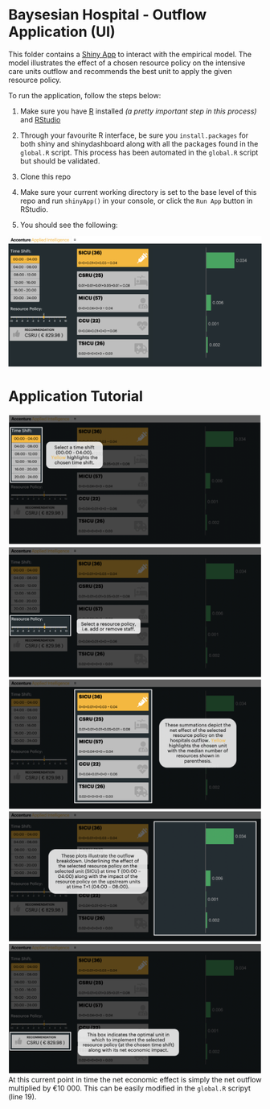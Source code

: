 # Baysesian Hospital - Outflow Application (UI)

This folder contains a [Shiny App](https://rstudio.github.io/shinydashboard/) to interact with the empirical model. The model illustrates the effect of a chosen resource policy on the intensive care units outflow and recommends the best unit to apply the given resource policy.

To run the application, follow the steps below:

1. Make sure you have [R](https://cran.r-project.org/doc/manuals/r-release/R-admin.html) installed *(a pretty important step in this process)* and [RStudio](https://www.rstudio.com/products/rstudio/download/)

2. Through your favourite R interface, be sure you `install.packages` for both shiny and shinydashboard along with all the packages found in the `global.R` script. This process has been automated in the `global.R` script but should be validated.

3. Clone this repo

4.  Make sure your current working directory is set to the base level of this repo and run `shinyApp()` in your console, or click the `Run App` button in RStudio.

5. You should see the following:

![rshiny-outflow](screenshots/ui.png)

# Application Tutorial  

![rshiny-detail_1](screenshots/detail_1.png)
![rshiny-detail_2](screenshots/detail_2.png)
![rshiny-detail_3](screenshots/detail_3.png)
![rshiny-detail_4](screenshots/detail_4.png)
![rshiny-detail_5](screenshots/detail_5.png)
At this current point in time the net economic effect is simply the net outflow multiplied by €10 000. This can be easily modified in the `global.R` scripyt (line 19). 

